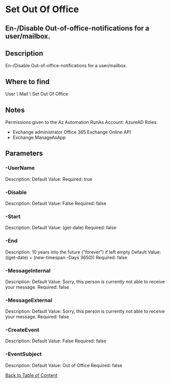 # Set Out Of Office

## En-/Disable Out-of-office-notifications for a user/mailbox.

## Description
En-/Disable Out-of-office-notifications for a user/mailbox.

## Where to find
User \ Mail \ Set Out Of Office

## Notes
Permissions given to the Az Automation RunAs Account:
AzureAD Roles:
- Exchange administrator
Office 365 Exchange Online API
- Exchange.ManageAsApp

## Parameters
### -UserName
Description: 
Default Value: 
Required: true

### -Disable
Description: 
Default Value: False
Required: false

### -Start
Description: 
Default Value: (get-date)
Required: false

### -End
Description: 10 years into the future ("forever") if left empty
Default Value: ((get-date) + (new-timespan -Days 3650))
Required: false

### -MessageInternal
Description: 
Default Value: Sorry, this person is currently not able to receive your message.
Required: false

### -MessageExternal
Description: 
Default Value: Sorry, this person is currently not able to receive your message.
Required: false

### -CreateEvent
Description: 
Default Value: False
Required: false

### -EventSubject
Description: 
Default Value: Out of Office
Required: false


[Back to Table of Content](../../../README.md)

